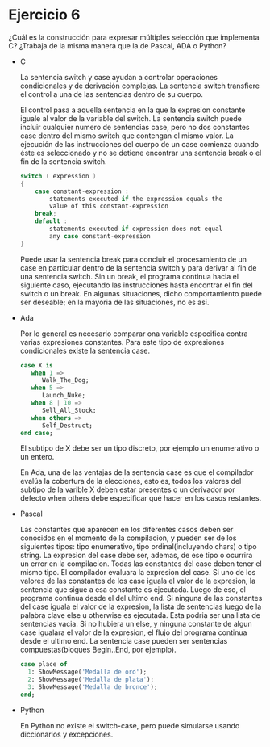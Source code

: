 # Ejercicio 6

¿Cuál es la construcción para expresar múltiples selección que implementa C? ¿Trabaja de la misma manera que la de Pascal, ADA o Python?

+ C

    La sentencia switch y case ayudan a controlar operaciones condicionales y de derivación complejas. La sentencia switch transfiere el control a una de las sentencias dentro de su cuerpo.

    El control pasa a aquella sentencia en la que la expresion constante iguale al valor de la variable del switch. La sentencia switch puede incluir cualquier numero de sentencias case, pero no dos constantes case dentro del mismo switch que contengan el mismo valor. La ejecución de las instrucciones del cuerpo de un case comienza cuando éste es seleccionado y no se detiene encontrar una sentencia break o el fin de la sentencia switch.

    ```C
    switch ( expression )
    {
        case constant-expression :
            statements executed if the expression equals the
            value of this constant-expression
        break;
        default :
            statements executed if expression does not equal
            any case constant-expression
    }
    ```

    Puede usar la sentencia break para concluir el procesamiento de un case en particular dentro de la sentencia switch y para derivar al fin de una sentencia switch. Sin un break, el programa continua hacia el siguiente caso, ejecutando las instrucciones hasta encontrar el fin del switch o un break. En algunas situaciones, dicho comportamiento puede ser deseable; en la mayoria de las situaciones, no es así.

+ Ada

    Por lo general es necesario comparar ona variable especifica contra varias expresiones constantes. Para este tipo de expresiones condicionales existe la sentencia case.

    ```Ada
    case X is
       when 1 =>
          Walk_The_Dog;
       when 5 =>
          Launch_Nuke;
       when 8 | 10 =>
          Sell_All_Stock;
       when others =>
          Self_Destruct;
    end case;
    ```

    El subtipo de X debe ser un tipo discreto, por ejemplo un enumerativo o un entero.

    En Ada, una de las ventajas de la sentencia case es que el compilador evalúa la cobertura de la elecciones, esto es, todos los valores del subtipo de la varible X deben estar presentes o un derivador por defecto when others debe especificar qué hacer en los casos restantes.

+ Pascal

    Las constantes que aparecen en los diferentes casos deben ser conocidos en el momento de la compilacion, y pueden ser de los siguientes tipos: tipo enumerativo, tipo ordinal(incluyendo chars) o tipo string. La expresion del case debe ser, ademas, de ese tipo o ocurrira un error en la compilacion. Todas las constantes del case deben tener el mismo tipo.
    El compilador evaluara la expresion del case. Si uno de los valores de las constantes de los case iguala el valor de la expresion, la sentencia que sigue a esa constante es ejecutada. Luego de eso, el programa continua desde el del ultimo end.
    Si ninguna de las constantes del case iguala el valor de la expresion, la lista de sentencias luego de la palabra clave else u otherwise es ejecutada. Esta podria ser una lista de sentencias vacia. Si no hubiera un else, y ninguna constante de algun case igualara el valor de la expresion, el flujo del programa continua desde el ultimo end.
    La sentencia case pueden ser sentencias compuestas(bloques Begin..End, por ejemplo).

    ```Pascal
    case place of
      1: ShowMessage('Medalla de oro');
      2: ShowMessage('Medalla de plata');
      3: ShowMessage('Medalla de bronce');
    end;
    ```

+ Python

    En Python no existe el switch-case, pero puede simularse usando diccionarios y excepciones.
